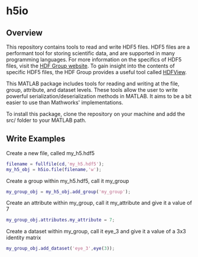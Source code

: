 # h5io

## Overview

This repository contains tools to read and write HDF5 files. HDF5 files are a performant tool for storing scientific data, and are supported in many programming languages. For more information on the specifics of HDF5 files, visit the [HDF Group website](https://www.hdfgroup.org/solutions/hdf5/). To gain insight into the contents of specific HDF5 files, the HDF Group provides a useful tool called [HDFView](https://www.hdfgroup.org/downloads/hdfview/).

This MATLAB package includes tools for reading and writing at the file, group, attribute, and dataset levels. These tools allow the user to write powerful serialization/deserialization methods in MATLAB. It aims to be a bit easier to use than Mathworks' implementations.

To install this package, clone the repository on your machine and add the src/ folder to your MATLAB path.

## Write Examples

Create a new file, called my_h5.hdf5

```Matlab
filename = fullfile(cd,'my_h5.hdf5');
my_h5_obj = h5io.file(filename,'w');
```

Create a group within my_h5.hdf5, call it my_group

```Matlab
my_group_obj = my_h5_obj.add_group('my_group');
```

Create an attribute within my_group, call it my_attribute and give it a value of 7

```Matlab
my_group_obj.attributes.my_attribute = 7;
```

Create a dataset within my_group, call it eye_3 and give it a value of a 3x3 identity matrix

```Matlab
my_group_obj.add_dataset('eye_3',eye(3));
```
